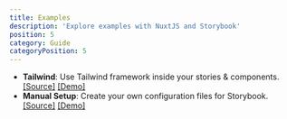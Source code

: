 ```yaml
---
title: Examples
description: 'Explore examples with NuxtJS and Storybook'
position: 5
category: Guide
categoryPosition: 5
---
```



- **Tailwind**: Use Tailwind framework inside your stories & components.
    [[Source]](https://github.com/nuxt-community/storybook/tree/master/examples/tailwind)
    [[Demo]](https://codesandbox.io/s/github/nuxt-community/storybook/tree/master/examples/tailwind)
- **Manual Setup**: Create your own configuration files for Storybook.
    [[Source]](https://github.com/nuxt-community/storybook/tree/master/examples/manual-setup)
    [[Demo]](https://codesandbox.io/s/github/nuxt-community/storybook/tree/master/examples/manual-setup)
